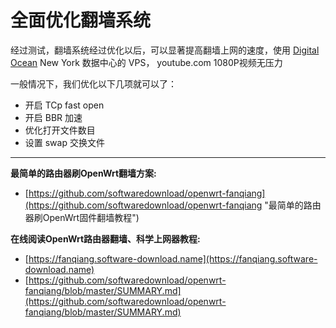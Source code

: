 ﻿全面优化翻墙系统
==============

经过测试，翻墙系统经过优化以后，可以显著提高翻墙上网的速度，使用 [Digital Ocean](https://m.do.co/c/89497bd485e0) New York 数据中心的 VPS， youtube.com 1080P视频无压力

一般情况下，我们优化以下几项就可以了：

- 开启 TCp fast open
- 开启 BBR 加速
- 优化打开文件数目
- 设置 swap 交换文件

---

**最简单的路由器刷OpenWrt翻墙方案:**

- [https://github.com/softwaredownload/openwrt-fanqiang](https://github.com/softwaredownload/openwrt-fanqiang "最简单的路由器刷OpenWrt固件翻墙教程")

**在线阅读OpenWrt路由器翻墙、科学上网器教程:**

- [https://fanqiang.software-download.name](https://fanqiang.software-download.name)
- [https://github.com/softwaredownload/openwrt-fanqiang/blob/master/SUMMARY.md](https://github.com/softwaredownload/openwrt-fanqiang/blob/master/SUMMARY.md)